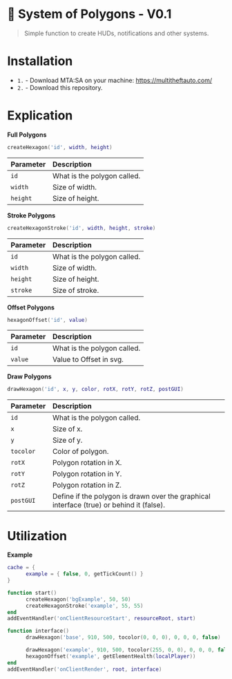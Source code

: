 # 📐 System of Polygons - V0.1

> Simple function to create HUDs, notifications and other systems.

# Installation
- `1.` - Download MTA:SA on your machine: https://multitheftauto.com/
- `2.` - Download this repository.

# Explication

**Full Polygons**
```lua
createHexagon('id', width, height)
```

| Parameter | Description                   |
| :-------- | :---------------------------- |
| `id`      | What is the polygon called.   |
| `width`   | Size of width.                |
| `height`  | Size of height.               |

**Stroke Polygons**
```lua
createHexagonStroke('id', width, height, stroke)
```

| Parameter | Description                   |
| :-------- | :---------------------------- |
| `id`      | What is the polygon called.   |
| `width`   | Size of width.                |
| `height`  | Size of height.               |
| `stroke`  | Size of stroke.               |

**Offset Polygons**
```lua
hexagonOffset('id', value)
```

| Parameter | Description                   |
| :-------- | :---------------------------- |
| `id`      | What is the polygon called.   |
| `value`   | Value to Offset in svg.       |

**Draw Polygons**
```lua
drawHexagon('id', x, y, color, rotX, rotY, rotZ, postGUI)
```

| Parameter | Description                   |
| :-------- | :---------------------------- |
| `id`      | What is the polygon called.   |
| `x`       | Size of x.                    |
| `y`       | Size of y.                    |
| `tocolor` | Color of polygon.             |
| `rotX`    | Polygon rotation in X.        |
| `rotY`    | Polygon rotation in Y.        |
| `rotZ`    | Polygon rotation in Z.        |
| `postGUI` | Define if the polygon is drawn over the graphical interface (true) or behind it (false). |

# Utilization

**Example**
```lua
cache = {
      example = { false, 0, getTickCount() }
}

function start()
      createHexagon('bgExample', 50, 50)
      createHexagonStroke('example', 55, 55)
end
addEventHandler('onClientResourceStart', resourceRoot, start)

function interface()
      drawHexagon('base', 910, 500, tocolor(0, 0, 0), 0, 0, 0, false)

      drawHexagon('example', 910, 500, tocolor(255, 0, 0), 0, 0, 0, false)
      hexagonOffset('example', getElementHealth(localPlayer))
end
addEventHandler('onClientRender', root, interface)
```

